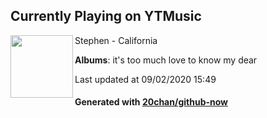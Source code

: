 ## Currently Playing on YTMusic

[<img align="left" width="100" src="https://lh3.googleusercontent.com/xbHxUn4QZUucJGDELni6px4LHOSLkObCtq_ktrHRTAoVtGL5wzEAxoACspDxNJEYfieV6dK3o1nMBnxn">](https://music.youtube.com/channel/UC-pWHpBjdGG69N9mM2auIAA)

Stephen - California

**Albums**: it's too much love to know my dear

Last updated at 09/02/2020 15:49

#### Generated with [20chan/github-now](https://github.com/20chan/github-now)


<!--
**20chan/20chan** is a ✨ _special_ ✨ repository because its `README.md` (this file) appears on your GitHub profile.

Here are some ideas to get you started:

- 🔭 I’m currently working on ...
- 🌱 I’m currently learning ...
- 👯 I’m looking to collaborate on ...
- 🤔 I’m looking for help with ...
- 💬 Ask me about ...
- 📫 How to reach me: ...
- 😄 Pronouns: ...
- ⚡ Fun fact: ...
-->
